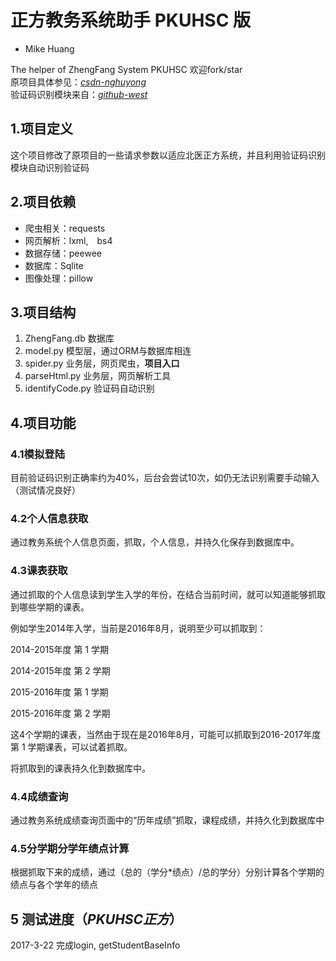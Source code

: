 # 正方教务系统助手 PKUHSC 版
* Mike Huang

The helper of ZhengFang System PKUHSC 欢迎fork/star<br>
原项目具体参见：[*csdn-nghuyong*](http://blog.csdn.net/nghuyong/article/details/52203443)<br>
验证码识别模块来自：[*github-west*](https://github.com/west000/IdentifyVerificationCode.git)

## 1.项目定义
这个项目修改了原项目的一些请求参数以适应北医正方系统，并且利用验证码识别模块自动识别验证码

## 2.项目依赖
* 爬虫相关：requests
* 网页解析：lxml,　bs4
* 数据存储：peewee
* 数据库：Sqlite
* 图像处理：pillow

## 3.项目结构
1. ZhengFang.db 数据库
2. model.py 模型层，通过ORM与数据库相连
3. spider.py 业务层，网页爬虫，**项目入口**
4. parseHtml.py 业务层，网页解析工具
4. identifyCode.py 验证码自动识别


## 4.项目功能
### 4.1模拟登陆
目前验证码识别正确率约为40%，后台会尝试10次，如仍无法识别需要手动输入（测试情况良好）

### 4.2个人信息获取
通过教务系统个人信息页面，抓取，个人信息，并持久化保存到数据库中。

### 4.3课表获取
通过抓取的个人信息读到学生入学的年份，在结合当前时间，就可以知道能够抓取到哪些学期的课表。

例如学生2014年入学，当前是2016年8月，说明至少可以抓取到：

2014-2015年度 第 1 学期

2014-2015年度 第 2 学期

2015-2016年度 第 1 学期

2015-2016年度 第 2 学期

这4个学期的课表，当然由于现在是2016年8月，可能可以抓取到2016-2017年度第 1 学期课表，可以试着抓取。

将抓取到的课表持久化到数据库中。

### 4.4成绩查询

通过教务系统成绩查询页面中的“历年成绩”抓取，课程成绩，并持久化到数据库中

### 4.5分学期分学年绩点计算

根据抓取下来的成绩，通过（总的（学分*绩点）/总的学分）分别计算各个学期的绩点与各个学年的绩点

## 5 测试进度（*PKUHSC正方*）
2017-3-22 完成login, getStudentBaseInfo




